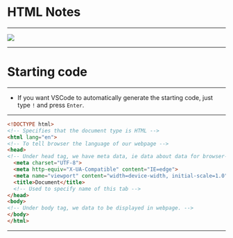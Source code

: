 # HTML Notes

<hr>

![](https://syntaxxx.com/wp-content/uploads/2014/08/html5-logo-600.jpg)

<hr>

# Starting code

<hr>

- If you want VSCode to automatically generate the starting code, just type `!` and press `Enter`.

<hr>

```html
<!DOCTYPE html>
<!-- Specifies that the document type is HTML -->
<html lang="en">
<!-- To tell browser the language of our webpage -->
<head>
<!-- Under head tag, we have meta data, ie data about data for browser-->
  <meta charset="UTF-8">
  <meta http-equiv="X-UA-Compatible" content="IE=edge">
  <meta name="viewport" content="width=device-width, initial-scale=1.0">
  <title>Document</title>
  <!-- Used to specify name of this tab -->
</head>
<body>
<!-- Under body tag, we data to be displayed in webpage. -->
</body>
</html>
```

<hr>
